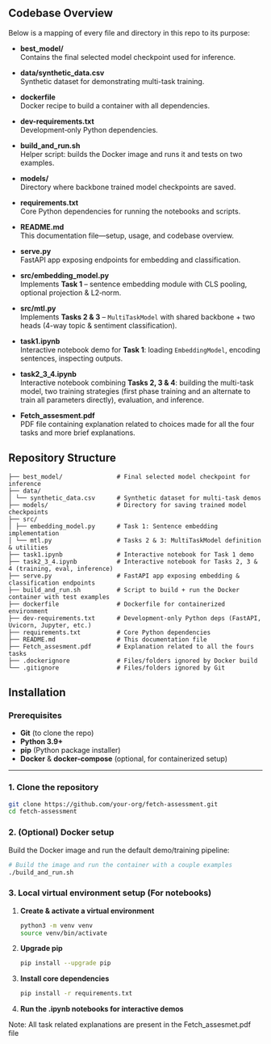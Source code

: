 ## Codebase Overview

Below is a mapping of every file and directory in this repo to its purpose:

- **best_model/**  
  Contains the final selected model checkpoint used for inference.

- **data/synthetic_data.csv**  
  Synthetic dataset for demonstrating multi-task training.

- **dockerfile**  
  Docker recipe to build a container with all dependencies.

- **dev-requirements.txt**  
  Development‐only Python dependencies.

- **build_and_run.sh**  
  Helper script: builds the Docker image and runs it and tests on two examples.

- **models/**  
  Directory where backbone trained model checkpoints are saved.

- **requirements.txt**  
  Core Python dependencies for running the notebooks and scripts.

- **README.md**  
  This documentation file—setup, usage, and codebase overview.

- **serve.py**  
  FastAPI app exposing endpoints for embedding and classification.

- **src/embedding_model.py**  
  Implements **Task 1** – sentence embedding module with CLS pooling, optional projection & L2‐norm.

- **src/mtl.py**  
  Implements **Tasks 2 & 3** – `MultiTaskModel` with shared backbone + two heads (4-way topic & sentiment classification).

- **task1.ipynb**  
  Interactive notebook demo for **Task 1**: loading `EmbeddingModel`, encoding sentences, inspecting outputs.

- **task2_3_4.ipynb**  
  Interactive notebook combining **Tasks 2, 3 & 4**: building the multi-task model, two training strategies (first phase training and an alternate to train all parameters directly), evaluation, and inference.

- **Fetch_assesment.pdf**  
  PDF file containing explanation related to choices made for all the four tasks and more brief explanations.


## Repository Structure
    ├── best_model/               # Final selected model checkpoint for inference
    ├── data/
    │ └── synthetic_data.csv      # Synthetic dataset for multi-task demos
    ├── models/                   # Directory for saving trained model checkpoints
    ├── src/
    │ ├── embedding_model.py      # Task 1: Sentence embedding implementation
    │ └── mtl.py                  # Tasks 2 & 3: MultiTaskModel definition & utilities
    ├── task1.ipynb               # Interactive notebook for Task 1 demo
    ├── task2_3_4.ipynb           # Interactive notebook for Tasks 2, 3 & 4 (training, eval, inference)
    ├── serve.py                  # FastAPI app exposing embedding & classification endpoints
    ├── build_and_run.sh          # Script to build + run the Docker container with test examples
    ├── dockerfile                # Dockerfile for containerized environment
    ├── dev-requirements.txt      # Development-only Python deps (FastAPI, Uvicorn, Jupyter, etc.)
    ├── requirements.txt          # Core Python dependencies
    ├── README.md                 # This documentation file
    ├── Fetch_assesment.pdf       # Explanation related to all the fours tasks
    ├── .dockerignore             # Files/folders ignored by Docker build
    └── .gitignore                # Files/folders ignored by Git


## Installation

### Prerequisites
- **Git** (to clone the repo)  
- **Python 3.9+**  
- **pip** (Python package installer)  
- **Docker** & **docker-compose** (optional, for containerized setup)

---

### 1. Clone the repository

```bash
git clone https://github.com/your-org/fetch-assessment.git
cd fetch-assessment
```
### 2. (Optional) Docker setup

Build the Docker image and run the default demo/training pipeline:

```bash
# Build the image and run the container with a couple examples
./build_and_run.sh
```

### 3. Local virtual environment setup (For notebooks)

1. **Create & activate a virtual environment**  

   ```bash
   python3 -m venv venv
   source venv/bin/activate
   ```

2. **Upgrade pip**  
   ```bash
   pip install --upgrade pip
   ```

3. **Install core dependencies**  
   ```bash
   pip install -r requirements.txt
    ```
4. **Run the .ipynb notebooks for interactive demos**  

Note: All task related explanations are present in the Fetch_assesmet.pdf file